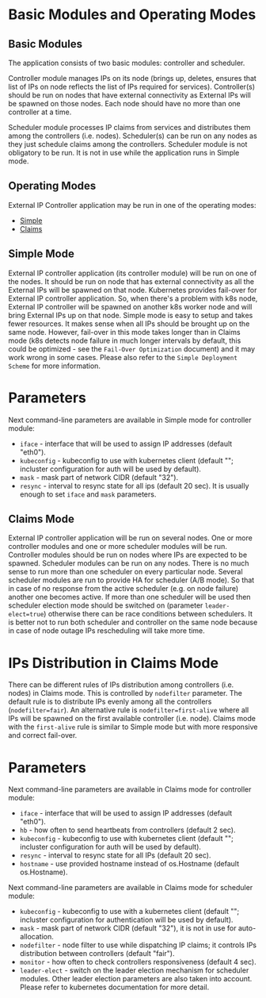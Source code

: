 Basic Modules and Operating Modes
=================================

## Basic Modules

The application consists of two basic modules: controller and scheduler. 

Controller module manages IPs on its node (brings up, deletes, ensures that list
of IPs on node reflects the list of IPs required for services).
Controller(s) should be run on nodes that have external connectivity as
External IPs will be spawned on those nodes. Each node should have no more than
one controller at a time.

Scheduler module processes IP claims from services and distributes them among
the controllers (i.e. nodes).
Scheduler(s) can be run on any nodes as they just schedule claims among the
controllers. Scheduler module is not obligatory to be run. It is not in use
while the application runs in Simple mode.

## Operating Modes

External IP Controller application may be run in one of the operating modes:
* [Simple](#simple-mode)
* [Claims](#claims-mode)

## Simple Mode

External IP controller application (its controller module) will be run on one of
the nodes. It should be run on node that has external connectivity as all the
External IPs will be spawned on that node.
Kubernetes provides fail-over for External IP controller application. So, when
there's a problem with k8s node, External IP controller will be spawned on
another k8s worker node and will bring External IPs up on that node.
Simple mode is easy to setup and takes fewer resources. It makes sense when all
IPs should be brought up on the same node. However, fail-over in this mode takes
longer than in Claims mode (k8s detects node failure in much longer intervals by
default, this could be optimized - see the ``Fail-Over Optimization`` document)
and it may work wrong in some cases.
Please also refer to the ``Simple Deployment Scheme`` for more information.

# Parameters

Next command-line parameters are available in Simple mode for controller module:
* `iface` - interface that will be used to assign IP addresses (default "eth0").
* `kubeconfig` - kubeconfig to use with kubernetes client (default ""; incluster
configuration for auth will be used by default).
* `mask` - mask part of network CIDR (default "32").
* `resync` - interval to resync state for all ips (default 20 sec).
It is usually enough to set `iface` and `mask` parameters.

## Claims Mode

External IP controller application will be run on several nodes. One or more
controller modules and one or more scheduler modules will be run. Controller
modules should be run on nodes where IPs are expected to be spawned. Scheduler
modules can be run on any nodes. There is no much sense to run more than one
scheduler on every particular node. Several scheduler modules are run to provide
HA for scheduler (A/B mode). So that in case of no response from the active
scheduler (e.g. on node failure) another one becomes active. If more than one
scheduler will be used then scheduler election mode should be switched on
(parameter `leader-elect=true`) otherwise there can be race conditions between
schedulers.
It is better not to run both scheduler and controller on the same node because
in case of node outage IPs rescheduling will take more time.

# IPs Distribution in Claims Mode

There can be different rules of IPs distribution among controllers (i.e. nodes)
in Claims mode. This is controlled by `nodefilter` parameter. The default rule
is to distribute IPs evenly among all the controllers (`nodefilter=fair`).
An alternative rule is `nodefilter=first-alive` where all IPs will be spawned
on the first available controller (i.e. node). Claims mode with the `first-alive`
rule is similar to Simple mode but with more responsive and correct fail-over.

# Parameters

Next command-line parameters are available in Claims mode for controller module:
* `iface` - interface that will be used to assign IP addresses (default "eth0").
* `hb` - how often to send heartbeats from controllers (default 2 sec).
* `kubeconfig` - kubeconfig to use with kubernetes client (default ""; incluster
configuration for auth will be used by default).
* `resync` - interval to resync state for all IPs (default 20 sec).
* `hostname` - use provided hostname instead of os.Hostname (default
os.Hostname).

Next command-line parameters are available in Claims mode for scheduler module:
* `kubeconfig` - kubeconfig to use with a kubernetes client (default "";
incluster configuration for authentication will be used by default).
* `mask` - mask part of network CIDR (default "32"), it is not in use for
auto-allocation.
* `nodefilter` - node filter to use while dispatching IP claims; it controls IPs
distribution between controllers (default "fair").
* `monitor` - how often to check controllers responsiveness (default 4
sec).
* `leader-elect` - switch on the leader election mechanism for scheduler modules.
Other leader election parameters are also taken into account. Please refer to
kubernetes documentation for more detail.
